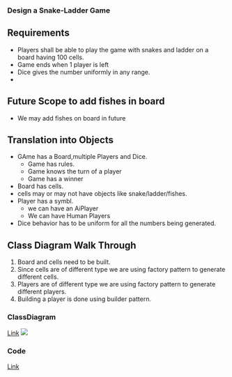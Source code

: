 ### Design a Snake-Ladder Game

## Requirements
- Players shall be able to play the game with snakes and ladder on a board having 100 cells.
- Game ends when 1 player is left
- Dice gives the number uniformly in any range.
- 
## Future Scope to add fishes in board
- We may add fishes on board in future

## Translation into Objects
- GAme has a Board,multiple Players and Dice. 
  - Game has rules.
  - Game knows the turn of a player
  - Game has a winner
- Board has cells.
- cells may or may not have objects like snake/ladder/fishes.
- Player has a symbl.
  - we can have an AiPlayer
  - We can have Human Players
- Dice behavior has to be uniform for all the numbers being generated.


## Class Diagram Walk Through
1. Board and cells need to be built.
2. Since cells are of different type we are using factory pattern to generate different cells.
3. Players are of different type we are using factory pattern to generate different players.
4. Building a player is done using builder pattern.


### ClassDiagram
[Link](https://github.com/mkumar9009/BoilerPlates/blob/main/SnakeLadder/Snake%26Ladder.drawio.png)
<img src="https://github.com/mkumar9009/BoilerPlates/blob/main/SnakeLadder/Snake%26Ladder.drawio.png?raw=true" >

### Code 
[Link](https://github.com/mkumar9009/BoilerPlates/tree/main/SnakeLadder)